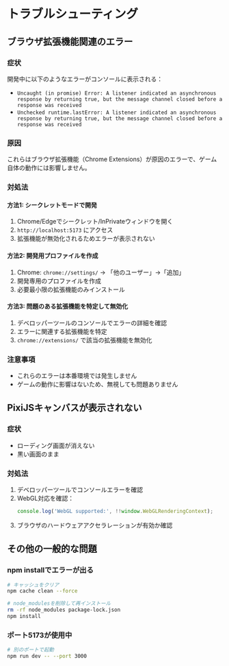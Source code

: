 # トラブルシューティング

## ブラウザ拡張機能関連のエラー

### 症状
開発中に以下のようなエラーがコンソールに表示される：
- `Uncaught (in promise) Error: A listener indicated an asynchronous response by returning true, but the message channel closed before a response was received`
- `Unchecked runtime.lastError: A listener indicated an asynchronous response by returning true, but the message channel closed before a response was received`

### 原因
これらはブラウザ拡張機能（Chrome Extensions）が原因のエラーで、ゲーム自体の動作には影響しません。

### 対処法

#### 方法1: シークレットモードで開発
1. Chrome/Edgeでシークレット/InPrivateウィンドウを開く
2. `http://localhost:5173` にアクセス
3. 拡張機能が無効化されるためエラーが表示されない

#### 方法2: 開発用プロファイルを作成
1. Chrome: `chrome://settings/` → 「他のユーザー」→「追加」
2. 開発専用のプロファイルを作成
3. 必要最小限の拡張機能のみインストール

#### 方法3: 問題のある拡張機能を特定して無効化
1. デベロッパーツールのコンソールでエラーの詳細を確認
2. エラーに関連する拡張機能を特定
3. `chrome://extensions/` で該当の拡張機能を無効化

### 注意事項
- これらのエラーは本番環境では発生しません
- ゲームの動作に影響はないため、無視しても問題ありません

## PixiJSキャンバスが表示されない

### 症状
- ローディング画面が消えない
- 黒い画面のまま

### 対処法
1. デベロッパーツールでコンソールエラーを確認
2. WebGL対応を確認：
   ```javascript
   console.log('WebGL supported:', !!window.WebGLRenderingContext);
   ```
3. ブラウザのハードウェアアクセラレーションが有効か確認

## その他の一般的な問題

### npm installでエラーが出る
```bash
# キャッシュをクリア
npm cache clean --force

# node_modulesを削除して再インストール
rm -rf node_modules package-lock.json
npm install
```

### ポート5173が使用中
```bash
# 別のポートで起動
npm run dev -- --port 3000
```